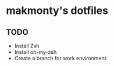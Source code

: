 # makmonty's dotfiles

## TODO

- Install Zsh
- Install oh-my-zsh
- Create a branch for work environment
